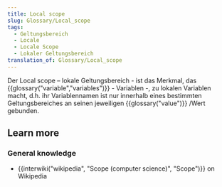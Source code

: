 ```yaml
---
title: Local scope
slug: Glossary/Local_scope
tags:
  - Geltungsbereich
  - Locale
  - Locale Scope
  - Lokaler Geltungsbereich
translation_of: Glossary/Local_scope
---
```

Der Local scope – lokale Geltungsbereich - ist das Merkmal, das {{glossary("variable","variables")}} - Variablen -, zu lokalen Variablen macht, d.h. ihr Variablennamen ist nur innerhalb eines bestimmten Geltungsbereiches an seinen jeweiligen {{glossary("value")}} /Wert gebunden.

## Learn more

### General knowledge

- {{interwiki("wikipedia", "Scope (computer science)", "Scope")}} on Wikipedia
